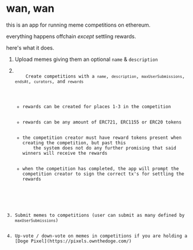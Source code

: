 # wan, wan

this is an app for running meme competitions on ethereum.

everything happens offchain _except_ settling rewards.

here's what it does.

<ol>
    <li>Upload memes giving them an optional <code>name</code> & <code>description</code</li>
    <li>
    Create competitions with a <code>name</code>, <code>description</code>, <code>maxUserSubmissions</code>, <code>endsAt</code>, <code>curators</code>, and <code>rewards</code>
    <ul>
        <li>rewards can be created for places 1-3 in the competition</li>
        <li>rewards can be any amount of ERC721, ERC1155 or ERC20 tokens</li>
        <li>the competition creator must have reward tokens present when creating the competition, but past this
    the system does not do any further promising that said winners will receive the rewards</li>
        <li>when the competition has completed, the app will prompt the competition creator to sign the correct tx's for settling the rewards</li>
    </ul>
    </li>
    <li>Submit memes to competitions (user can submit as many defined by <code>maxUserSubmissions</code>)</li>
    <li>Up-vote / down-vote on memes in competitions if you are holding a [Doge Pixel](https://pixels.ownthedoge.com/)</li>
</ol>
